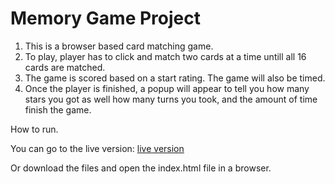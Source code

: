 # Memory Game Project

1. This is a browser based card matching game.
2. To play, player has to click and match two cards at a time untill all 16 cards are matched.
3. The game is scored based on a start rating. The game will also be timed.
4. Once the player is finished, a popup will appear to tell you how many stars you got as well
   how many turns you took, and the amount of time finish the game. 

How to run.

You can go to the live version:
[live version](https://apk29.github.io/memoryGame/)

Or download the files and open the index.html file in a browser. 


